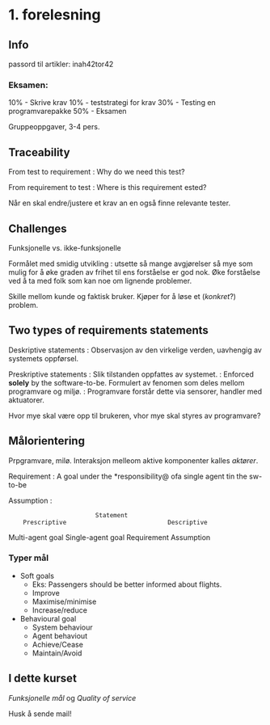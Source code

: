 # 1. forelesning


## Info
passord til artikler: inah42tor42

### Eksamen:

10% - Skrive krav
10% - teststrategi for krav
30% - Testing en programvarepakke
50% - Eksamen

Gruppeoppgaver, 3-4 pers.

## Traceability

From test to requirement
: Why do we need this test?

From requirement to test
: Where is this requirement ested?

Når en skal endre/justere et krav an en også finne relevante tester.


## Challenges

Funksjonelle vs. ikke-funksjonelle

Formålet med smidig utvikling
: utsette så mange avgjørelser så mye som mulig for å øke graden av frihet til ens forståelse er god nok. Øke forståelse ved å ta med folk som kan noe om lignende problemer.

Skille mellom kunde og faktisk bruker. Kjøper for å løse et (*konkret*?) problem.

## Two types of requirements statements

Deskriptive statements
: Observasjon av den virkelige verden, uavhengig av systemets oppførsel.

Preskriptive statements
: Slik tilstanden oppfattes av systemet.
: Enforced **solely** by the software-to-be. Formulert av fenomen som deles mellom programvare og miljø.
: Programvare forstår dette via sensorer, handler med aktuatorer.

Hvor mye skal være opp til brukeren, vhor mye skal styres av programvare?

## Målorientering

Prpgramvare, milø. Interaksjon melleom aktive komponenter kalles *aktører*.

Requirement
: A goal under the *responsibility@ ofa single agent tin the sw-to-be

Assumption
:

							Statement
		Prescriptive							Descriptive
Multi-agent goal	Single-agent goal
			Requirement	Assumption


### Typer mål
* Soft goals
	* Eks: Passengers should be better informed about flights.
	* Improve
	* Maximise/minimise
	* Increase/reduce
* Behavioural goal
	* System behaviour
	* Agent behaviout
	* Achieve/Cease
	* Maintain/Avoid



## I dette kurset
*Funksjonelle mål* og *Quality of service*

Husk å sende mail!

